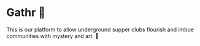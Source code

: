 # Gathr 🍙

This is our platform to allow underground supper clubs flourish and imbue communities with mystery and art. 🚀 
